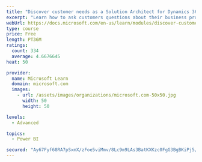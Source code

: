 ```yaml
---
title: "Discover customer needs as a Solution Architect for Dynamics 365 and Power Platform"
excerpt: "Learn how to ask customers questions about their business processes and feature requirements to create a viable solution."
webUrl: https://docs.microsoft.com/en-us/learn/modules/discover-customer-needs/
type: course
price: Free
length: PT36M
ratings:
  count: 334
  average: 4.6676645
heat: 50

provider:
  name: Microsoft Learn
  domain: microsoft.com
  images:
    - url: /assets/images/organizations/microsoft.com-50x50.jpg
      width: 50
      height: 50

levels:
  - Advanced

topics:
  - Power BI

secured: "Ay67Fyf68RA7pSxmX/zFoe5viMmv/8Lc9m9LAs3BatKXKzc0FgG3BgBKiPj5/tPl4tgVb44FjlcpMFKWRj+WV50UYDZE/sTNgktqjQEqxOwqZuBKoJ1GPrm42sqLOV8h61VVEYqbIZOmJZpeYrGHxF68tppxdiWaXJfUpEu+8OcZDE6ulq8nfmnIj/eS/ukBhv158WGSYuHRGxvez0A8de/ezfoJL1WAOWYiWuoj6hoXTa09PMCGqQsKTO0pk/T7SGM1gSrlzrPo09ver8IqVfQGomxp8C8AeF2OgStx3WnE1snVAodY3LKyxxCqN4TFbvVw6GJmXENWPDTXT6PURM9lstrAV8exviA217BnPOcrOeQUZUgl+/XoxP2dmu1HRj5s7AoyfAfs6F5OcOyqPg==;PkjiloyMM+doNZ+C3vbHGg=="
---
```


